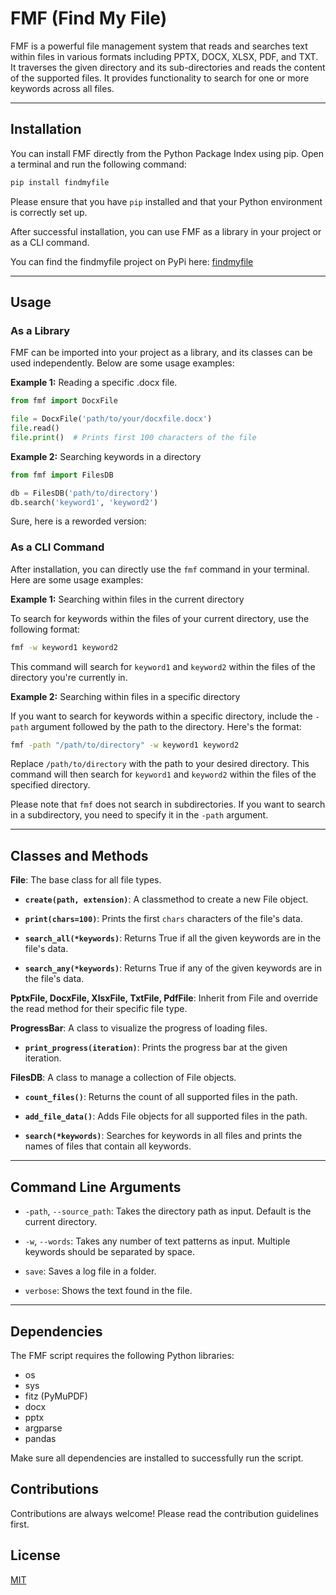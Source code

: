 # FMF (Find My File)

FMF is a powerful file management system that reads and searches text within files in various formats including PPTX, DOCX, XLSX, PDF, and TXT. It traverses the given directory and its sub-directories and reads the content of the supported files. It provides functionality to search for one or more keywords across all files.

---

## Installation

You can install FMF directly from the Python Package Index using pip. Open a terminal and run the following command:

```bash
pip install findmyfile
```

Please ensure that you have `pip` installed and that your Python environment is correctly set up.

After successful installation, you can use FMF as a library in your project or as a CLI command. 

You can find the findmyfile project on PyPi here: [findmyfile](https://pypi.org/project/findmyfile)

---

## Usage

### As a Library

FMF can be imported into your project as a library, and its classes can be used independently. Below are some usage examples:

**Example 1:** Reading a specific .docx file.

```python
from fmf import DocxFile

file = DocxFile('path/to/your/docxfile.docx')
file.read()
file.print()  # Prints first 100 characters of the file
```

**Example 2:** Searching keywords in a directory

```python
from fmf import FilesDB

db = FilesDB('path/to/directory')
db.search('keyword1', 'keyword2')
```

Sure, here is a reworded version:

### As a CLI Command

After installation, you can directly use the `fmf` command in your terminal. Here are some usage examples:

**Example 1:** Searching within files in the current directory

To search for keywords within the files of your current directory, use the following format:

```bash
fmf -w keyword1 keyword2
```

This command will search for `keyword1` and `keyword2` within the files of the directory you're currently in.

**Example 2:** Searching within files in a specific directory

If you want to search for keywords within a specific directory, include the `-path` argument followed by the path to the directory. Here's the format:

```bash
fmf -path "/path/to/directory" -w keyword1 keyword2
```

Replace `/path/to/directory` with the path to your desired directory. This command will then search for `keyword1` and `keyword2` within the files of the specified directory.

Please note that `fmf` does not search in subdirectories. If you want to search in a subdirectory, you need to specify it in the `-path` argument.

---

## Classes and Methods

**File**: The base class for all file types.

- **`create(path, extension)`**: A classmethod to create a new File object.

- **`print(chars=100)`**: Prints the first `chars` characters of the file's data.

- **`search_all(*keywords)`**: Returns True if all the given keywords are in the file's data.

- **`search_any(*keywords)`**: Returns True if any of the given keywords are in the file's data.

**PptxFile, DocxFile, XlsxFile, TxtFile, PdfFile**: Inherit from File and override the read method for their specific file type.

**ProgressBar**: A class to visualize the progress of loading files.

- **`print_progress(iteration)`**: Prints the progress bar at the given iteration.

**FilesDB**: A class to manage a collection of File objects.

- **`count_files()`**: Returns the count of all supported files in the path.

- **`add_file_data()`**: Adds File objects for all supported files in the path.

- **`search(*keywords)`**: Searches for keywords in all files and prints the names of files that contain all keywords.

---

## Command Line Arguments

- `-path`, `--source_path`: Takes the directory path as input. Default is the current directory.

- `-w`, `--words`: Takes any number of text patterns as input. Multiple keywords should be separated by space.

- `save`: Saves a log file in a folder.

- `verbose`: Shows the text found in the file.

---

## Dependencies

The FMF script requires the following Python libraries:

- os
- sys
- fitz (PyMuPDF)
- docx
- pptx
- argparse
- pandas

Make sure all dependencies are installed to successfully run the script.

## Contributions

Contributions are always welcome! Please read the contribution guidelines first.

## License

[MIT](https://choosealicense.com/licenses/mit/)